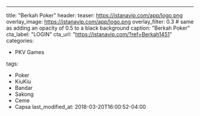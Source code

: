 ---
title: "Berkah Poker"
header:
  teaser: https://istanavip.com/app/logo.png
  overlay_image: https://istanavip.com/app/logo.png
  overlay_filter: 0.3 # same as adding an opacity of 0.5 to a black background
  caption: "Berkah Poker"
  cta_label: "LOGIN"
  cta_url: "https://istanavip.com/?ref=Berkah1451"
categories:
  - PKV Games

tags:
  - Poker
  - KiuKiu
  - Bandar
  - Sakong
  - Ceme
  - Capsa
last_modified_at: 2018-03-20T16:00:52-04:00



